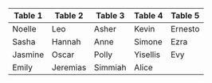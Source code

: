 | Table 1 | Table 2 | Table 3 | Table 4 | Table 5 |
| - | - | - | - | - |
|Noelle|Leo|Asher|Kevin|Ernesto|
|Sasha|Hannah|Anne|Simone|Ezra|
|Jasmine|Oscar|Polly|Yisellis|Evy|
|Emily|Jeremias|Simmiah|Alice||